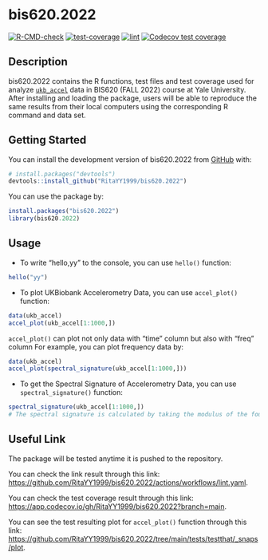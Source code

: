
<!-- README.md is generated from README.Rmd. Please edit that file -->

# bis620.2022

<!-- badges: start -->

[![R-CMD-check](https://github.com/RitaYY1999/bis620.2022/actions/workflows/R-CMD-check.yaml/badge.svg)](https://github.com/RitaYY1999/bis620.2022/actions/workflows/R-CMD-check.yaml)
[![test-coverage](https://github.com/RitaYY1999/bis620.2022/actions/workflows/test-coverage.yaml/badge.svg)](https://github.com/RitaYY1999/bis620.2022/actions/workflows/test-coverage.yaml)
[![lint](https://github.com/RitaYY1999/bis620.2022/actions/workflows/lint.yaml/badge.svg)](https://github.com/RitaYY1999/bis620.2022/actions/workflows/lint.yaml)
[![Codecov test
coverage](https://codecov.io/gh/RitaYY1999/bis620.2022/branch/main/graph/badge.svg)](https://app.codecov.io/gh/RitaYY1999/bis620.2022?branch=main)
<!-- badges: end -->

## Description

bis620.2022 contains the R functions, test files and test coverage used
for analyze
[`ukb_accel`](https://github.com/RitaYY1999/bis620.2022/tree/main/data)
data in BIS620 (FALL 2022) course at Yale University. After installing
and loading the package, users will be able to reproduce the same
results from their local computers using the corresponding R command and
data set.

## Getting Started

You can install the development version of bis620.2022 from
[GitHub](https://github.com/) with:

``` r
# install.packages("devtools")
devtools::install_github("RitaYY1999/bis620.2022")
```

You can use the package by:

``` r
install.packages("bis620.2022")
library(bis620.2022)
```

## Usage

-   To write “hello,yy” to the console, you can use `hello()` function:

``` r
hello("yy")
```

-   To plot UKBiobank Accelerometry Data, you can use `accel_plot()`
    function:

``` r
data(ukb_accel)
accel_plot(ukb_accel[1:1000,])
```

`accel_plot()` can plot not only data with “time” column but also with
“freq” column For example, you can plot frequency data by:

``` r
data(ukb_accel)
accel_plot(spectral_signature(ukb_accel[1:1000,]))
```

-   To get the Spectral Signature of Accelerometry Data, you can use
    `spectral_signature()` function:

``` r
spectral_signature(ukb_accel[1:1000,])
# The spectral signature is calculated by taking the modulus of the fourier coefficients of the signal.
```

## Useful Link

The package will be tested anytime it is pushed to the repository.

You can check the link result through this link:
<https://github.com/RitaYY1999/bis620.2022/actions/workflows/lint.yaml>.

You can check the test coverage result through this link:
<https://app.codecov.io/gh/RitaYY1999/bis620.2022?branch=main>.

You can see the test resulting plot for `accel_plot()` function through
this link:
<https://github.com/RitaYY1999/bis620.2022/tree/main/tests/testthat/_snaps/plot>.
